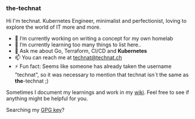 ### the-technat

Hi I'm technat. Kubernetes Engineer, minimalist and perfectionist, loving to explore the world of IT more and more.

- 🔭 I’m currently working on writing a concept for my own homelab  
- 🌱 I’m currently learning too many things to list here..
- 💬 Ask me about Go, Terraform, CI/CD and **Kubernetes**
- 📫 You can reach me at technat@technat.ch
- ⚡ Fun fact: Seems like someone has already taken the username "technat", so it was necessary to mention that technat isn´t the same as **the**-technat ;)

Sometimes I document my learnings and work in my [wiki](https://wiki.technat.ch). Feel free to see if anything might be helpful for you.

Searching my [GPG key](https://gpg.technat.ch)?
